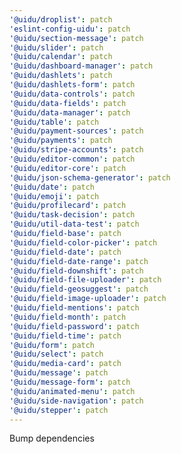 ```yaml
---
'@uidu/droplist': patch
'eslint-config-uidu': patch
'@uidu/section-message': patch
'@uidu/slider': patch
'@uidu/calendar': patch
'@uidu/dashboard-manager': patch
'@uidu/dashlets': patch
'@uidu/dashlets-form': patch
'@uidu/data-controls': patch
'@uidu/data-fields': patch
'@uidu/data-manager': patch
'@uidu/table': patch
'@uidu/payment-sources': patch
'@uidu/payments': patch
'@uidu/stripe-accounts': patch
'@uidu/editor-common': patch
'@uidu/editor-core': patch
'@uidu/json-schema-generator': patch
'@uidu/date': patch
'@uidu/emoji': patch
'@uidu/profilecard': patch
'@uidu/task-decision': patch
'@uidu/util-data-test': patch
'@uidu/field-base': patch
'@uidu/field-color-picker': patch
'@uidu/field-date': patch
'@uidu/field-date-range': patch
'@uidu/field-downshift': patch
'@uidu/field-file-uploader': patch
'@uidu/field-geosuggest': patch
'@uidu/field-image-uploader': patch
'@uidu/field-mentions': patch
'@uidu/field-month': patch
'@uidu/field-password': patch
'@uidu/field-time': patch
'@uidu/form': patch
'@uidu/select': patch
'@uidu/media-card': patch
'@uidu/message': patch
'@uidu/message-form': patch
'@uidu/animated-menu': patch
'@uidu/side-navigation': patch
'@uidu/stepper': patch
---
```


Bump dependencies

